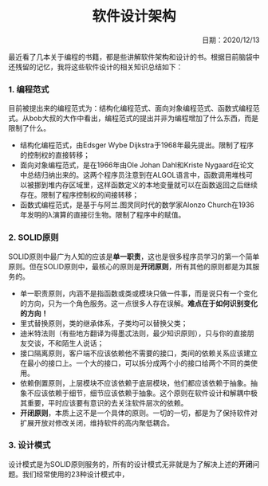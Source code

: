 <h1 style="text-align:center">软件设计架构</h1>
<p align="right">日期：2020/12/13</p>

最近看了几本关于编程的书籍，都是些讲解软件架构和设计的书。根据目前脑袋中还残留的记忆，我将这些软件设计的相关知识总结如下：

### 1. 编程范式

目前被提出来的编程范式为：结构化编程范式、面向对象编程范式、函数式编程范式。从bob大叔的大作中看出，编程范式的提出并非为编程增加了什么东西，而是限制了什么。

- 结构化编程范式，由Edsger Wybe Dijkstra于1968年最先提出。限制了程序的控制权的直接转移；
- 面向对象编程范式，是在1966年由Ole Johan Dahl和Kriste Nygaard在论文中总结归纳出来的。这两个程序员注意到在ALGOL语言中，函数调用堆栈可以被挪到堆内存区域里，这样函数定义的本地变量就可以在函数返回之后继续存在。限制了程序控制权的间接转移；
- 函数式编程范式，是基于与阿兰.图灵同时代的数学家Alonzo Church在1936年发明的λ演算的直接衍生物。限制了程序中的赋值。

### 2. SOLID原则

SOLID原则中最广为人知的应该是**单一职责**，这也是很多程序员学习的第一个简单原则。但在SOLID原则中，最核心的原则是**开闭原则**，所有其他的原则都是为其服务的。

- 单一职责原则，内涵不是指函数或类或模块只做一件事，而是说只有一个变化的方向，只为一个角色服务。这一点很多人存在误解。**难点在于如何识别变化的方向！**
- 里式替换原则，类的继承体系，子类均可以替换父类；
- 迪米特法则（有些地方翻译为得墨忒法则，最少知识原则），只与你的直接朋友交谈，不和陌生人说话；
- 接口隔离原则，客户端不应该依赖他不需要的接口，类间的依赖关系应该建立在最小的接口上。一个大的接口，可以拆分成两个小的接口给两个不同的类使用。
- 依赖倒置原则，上层模块不应该依赖于底层模块，他们都应该依赖于抽象。抽象不应该依赖于细节，细节应该依赖于抽象。这个原则在软件设计和解耦中极其重要，平时应该要有意识的去关注软件层次的依赖。
- **开闭原则**，本质上这不是一个具体的原则。一切的一切，都是为了保持软件对扩展开放对修改关闭，维持软件的高内聚低耦合。

### 3. 设计模式

设计模式是为SOLID原则服务的，所有的设计模式无非就是为了解决上述的**开闭**问题。我们经常使用的23种设计模式中，